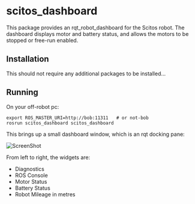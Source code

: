 scitos_dashboard
================

This package provides an rqt_robot_dashboard for the Scitos robot. The dashboard displays motor and battery status, and allows the motors to be stopped or free-run enabled.

Installation
------------
This should not require any additional packages to be installed...

Running
-------

On your off-robot pc:
```
export ROS_MASTER_URI=http://bob:11311   # or not-bob
rosrun scitos_dashboard scitos_dashboard
```

This brings up a small dashboard window, which is an rqt docking pane:

![ScreenShot](https://raw.github.com/cburbridge/scitos_apps/master/scitos_dashboard/doc/dash.png)

From left to right, the widgets are:
* Diagnostics
* ROS Console
* Motor Status
* Battery Status
* Robot Mileage in metres

